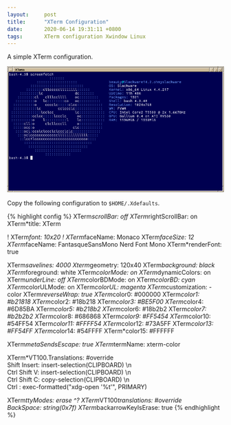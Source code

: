 ```yaml
---
layout:		post
title:		"XTerm Configuration"
date:		2020-06-14 19:31:11 +0800
tags:		XTerm configuration Xwindow Linux
---
```


A simple XTerm configuration.

![My XTerm in FVWM](/assets/2020-06-14_XTerm_scrot.png)

Copy the following configuration to `$HOME/.Xdefaults`.

{% highlight config %}
XTerm*scrollBar: off
XTerm*rightScrollBar: on
XTerm*title: XTerm

! XTerm*font: 10x20
! XTerm*faceName: Monaco
XTerm*faceSize: 12
XTerm*faceName: FantasqueSansMono Nerd Font Mono
XTerm*renderFont: true

XTerm*savelines: 4000
Xterm*geometry: 120x40
XTerm*background: black
XTerm*foreground: white
XTerm*colorMode:  on
XTerm*dynamicColors:  on
XTerm*underLine:  off
XTerm*colorBDMode: on
XTerm*colorBD: cyan
XTerm*colorULMode:  on
XTerm*colorUL: magenta
XTerm*customization: -color
XTerm*reverseWrap: true
XTerm*color0: #000000
XTerm*color1: #b21818
XTerm*color2: #18b218
XTerm*color3: #BE5F00
XTerm*color4: #6D85BA
XTerm*color5: #b218b2
XTerm*color6: #18b2b2
XTerm*color7: #b2b2b2
XTerm*color8: #686868
XTerm*color9: #FF5454
XTerm*color10: #54FF54
XTerm*color11: #FFFF54
XTerm*color12: #73A5FF
XTerm*color13: #FF54FF
XTerm*color14: #54FFFF
XTerm*color15: #FFFFFF

XTerm*metaSendsEscape: true
XTerm*termName: xterm-color

XTerm*VT100.Translations: #override \
    Shift <KeyPress> Insert: insert-selection(CLIPBOARD) \n\
    Ctrl Shift <Key>V:    insert-selection(CLIPBOARD) \n\
    Ctrl Shift <Key>C:    copy-selection(CLIPBOARD) \n\
    Ctrl <Btn1Up>: exec-formatted("xdg-open '%t'", PRIMARY)

XTerm*ttyModes: erase ^?
XTerm*VT100*translations: #override \
			 <Key>BackSpace: string(0x7f)
XTerm*backarrowKeyIsErase: true
{% endhighlight %}
